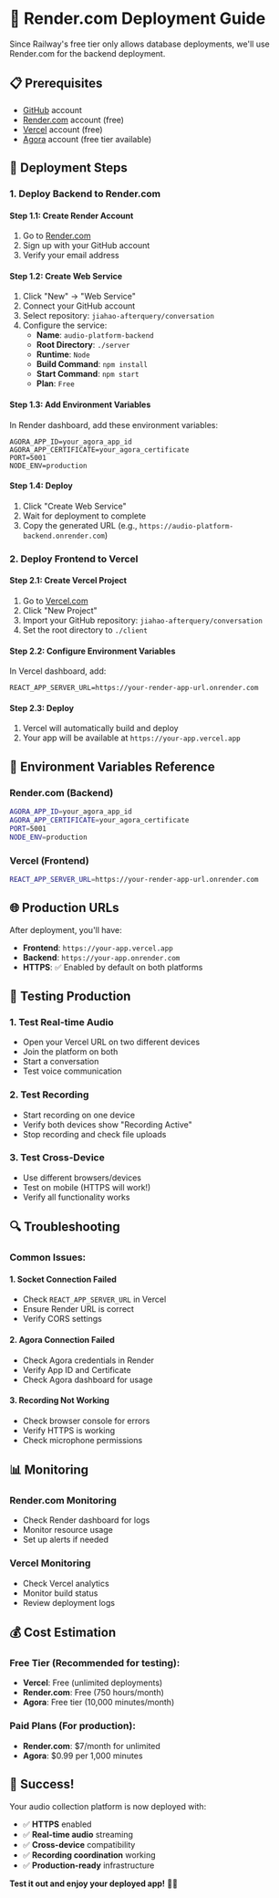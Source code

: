 # 🚀 Render.com Deployment Guide

Since Railway's free tier only allows database deployments, we'll use Render.com for the backend deployment.

## 📋 Prerequisites

- [GitHub](https://github.com) account
- [Render.com](https://render.com) account (free)
- [Vercel](https://vercel.com) account (free)
- [Agora](https://agora.io) account (free tier available)

## 🎯 Deployment Steps

### 1. **Deploy Backend to Render.com**

#### Step 1.1: Create Render Account
1. Go to [Render.com](https://render.com)
2. Sign up with your GitHub account
3. Verify your email address

#### Step 1.2: Create Web Service
1. Click "New" → "Web Service"
2. Connect your GitHub account
3. Select repository: `jiahao-afterquery/conversation`
4. Configure the service:
   - **Name**: `audio-platform-backend`
   - **Root Directory**: `./server`
   - **Runtime**: `Node`
   - **Build Command**: `npm install`
   - **Start Command**: `npm start`
   - **Plan**: `Free`

#### Step 1.3: Add Environment Variables
In Render dashboard, add these environment variables:
```
AGORA_APP_ID=your_agora_app_id
AGORA_APP_CERTIFICATE=your_agora_certificate
PORT=5001
NODE_ENV=production
```

#### Step 1.4: Deploy
1. Click "Create Web Service"
2. Wait for deployment to complete
3. Copy the generated URL (e.g., `https://audio-platform-backend.onrender.com`)

### 2. **Deploy Frontend to Vercel**

#### Step 2.1: Create Vercel Project
1. Go to [Vercel.com](https://vercel.com)
2. Click "New Project"
3. Import your GitHub repository: `jiahao-afterquery/conversation`
4. Set the root directory to `./client`

#### Step 2.2: Configure Environment Variables
In Vercel dashboard, add:
```
REACT_APP_SERVER_URL=https://your-render-app-url.onrender.com
```

#### Step 2.3: Deploy
1. Vercel will automatically build and deploy
2. Your app will be available at `https://your-app.vercel.app`

## 🔧 Environment Variables Reference

### Render.com (Backend)
```bash
AGORA_APP_ID=your_agora_app_id
AGORA_APP_CERTIFICATE=your_agora_certificate
PORT=5001
NODE_ENV=production
```

### Vercel (Frontend)
```bash
REACT_APP_SERVER_URL=https://your-render-app-url.onrender.com
```

## 🌐 Production URLs

After deployment, you'll have:
- **Frontend**: `https://your-app.vercel.app`
- **Backend**: `https://your-app.onrender.com`
- **HTTPS**: ✅ Enabled by default on both platforms

## 🎤 Testing Production

### 1. **Test Real-time Audio**
- Open your Vercel URL on two different devices
- Join the platform on both
- Start a conversation
- Test voice communication

### 2. **Test Recording**
- Start recording on one device
- Verify both devices show "Recording Active"
- Stop recording and check file uploads

### 3. **Test Cross-Device**
- Use different browsers/devices
- Test on mobile (HTTPS will work!)
- Verify all functionality works

## 🔍 Troubleshooting

### Common Issues:

#### 1. **Socket Connection Failed**
- Check `REACT_APP_SERVER_URL` in Vercel
- Ensure Render URL is correct
- Verify CORS settings

#### 2. **Agora Connection Failed**
- Check Agora credentials in Render
- Verify App ID and Certificate
- Check Agora dashboard for usage

#### 3. **Recording Not Working**
- Check browser console for errors
- Verify HTTPS is working
- Check microphone permissions

## 📊 Monitoring

### Render.com Monitoring
- Check Render dashboard for logs
- Monitor resource usage
- Set up alerts if needed

### Vercel Monitoring
- Check Vercel analytics
- Monitor build status
- Review deployment logs

## 💰 Cost Estimation

### Free Tier (Recommended for testing):
- **Vercel**: Free (unlimited deployments)
- **Render.com**: Free (750 hours/month)
- **Agora**: Free tier (10,000 minutes/month)

### Paid Plans (For production):
- **Render.com**: $7/month for unlimited
- **Agora**: $0.99 per 1,000 minutes

## 🎉 Success!

Your audio collection platform is now deployed with:
- ✅ **HTTPS** enabled
- ✅ **Real-time audio** streaming
- ✅ **Cross-device** compatibility
- ✅ **Recording coordination** working
- ✅ **Production-ready** infrastructure

**Test it out and enjoy your deployed app!** 🎤✨
